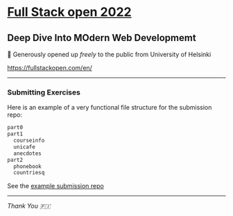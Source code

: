# [Full Stack open 2022](https://fullstackopen.com/en/)

## Deep Dive Into MOdern Web Developmemt

:pray: Generously opened up *freely* to the public from University of Helsinki

<https://fullstackopen.com/en/>

----

### Submitting Exercises

Here is an example of a very functional file structure for the submission repo:

```txt
part0
part1
  courseinfo
  unicafe
  anecdotes
part2
  phonebook
  countriesq
```

See the [example submission repo](https://github.com/fullstack-hy2020/example-submission-repository)

----

*Thank You :finland:*
